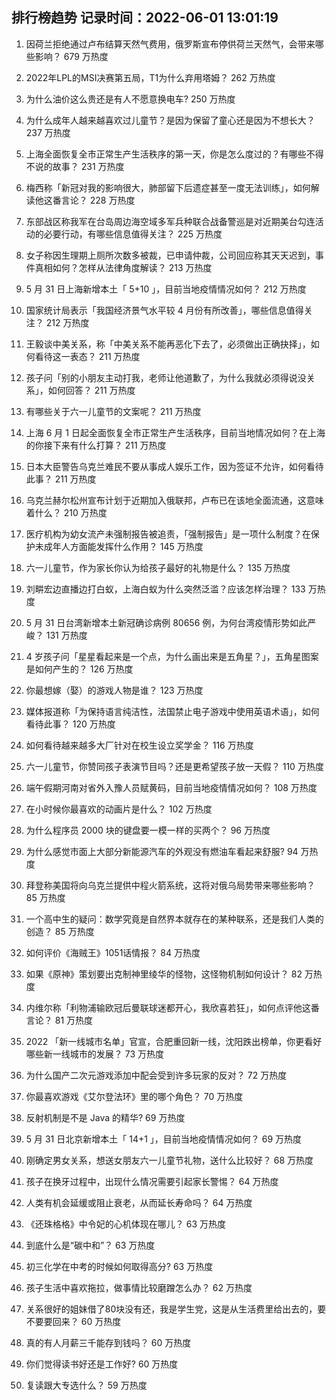
## 排行榜趋势 记录时间：2022-06-01 13:01:19
  
  1. 因荷兰拒绝通过卢布结算天然气费用，俄罗斯宣布停供荷兰天然气，会带来哪些影响？ 679 万热度
    
  2. 2022年LPL的MSI决赛第五局，T1为什么弃用塔姆？ 262 万热度
    
  3. 为什么油价这么贵还是有人不愿意换电车? 250 万热度
    
  4. 为什么成年人越来越喜欢过儿童节？是因为保留了童心还是因为不想长大？ 237 万热度
    
  5. 上海全面恢复全市正常生产生活秩序的第一天，你是怎么度过的？有哪些不得不说的故事？ 231 万热度
    
  6. 梅西称「新冠对我的影响很大，肺部留下后遗症甚至一度无法训练」，如何解读他这番言论？ 228 万热度
    
  7. 东部战区称我军在台岛周边海空域多军兵种联合战备警巡是对近期美台勾连活动的必要行动，有哪些信息值得关注？ 225 万热度
    
  8. 女子称因生理期上厕所次数多被裁，已申请仲裁，公司回应称其天天迟到，事件真相如何？怎样从法律角度解读？ 213 万热度
    
  9. 5 月 31 日上海新增本土「 5+10 」，目前当地疫情情况如何？ 212 万热度
    
  10. 国家统计局表示「我国经济景气水平较 4 月份有所改善」，哪些信息值得关注？ 212 万热度
    
  11. 王毅谈中美关系，称「中美关系不能再恶化下去了，必须做出正确抉择」，如何看待这一表态？ 211 万热度
    
  12. 孩子问「别的小朋友主动打我，老师让他道歉了，为什么我就必须得说没关系」，如何回答？ 211 万热度
    
  13. 有哪些关于六一儿童节的文案呢？ 211 万热度
    
  14. 上海 6 月 1 日起全面恢复全市正常生产生活秩序，目前当地情况如何？在上海的你接下来有什么打算？ 211 万热度
    
  15. 日本大臣警告乌克兰难民不要从事成人娱乐工作，因为签证不允许，如何看待此事？ 211 万热度
    
  16. 乌克兰赫尔松州宣布计划于近期加入俄联邦，卢布已在该地全面流通，这意味着什么？ 210 万热度
    
  17. 医疗机构为幼女流产未强制报告被追责，「强制报告」是一项什么制度？在保护未成年人方面能发挥什么作用？ 145 万热度
    
  18. 六一儿童节，作为家长你认为给孩子最好的礼物是什么？ 135 万热度
    
  19. 刘畊宏边直播边打白蚁，上海白蚁为什么突然泛滥？应该怎样治理？ 133 万热度
    
  20. 5 月 31 日台湾新增本土新冠确诊病例 80656 例，为何台湾疫情形势如此严峻？ 131 万热度
    
  21. 4 岁孩子问「星星看起来是一个点，为什么画出来是五角星？」，五角星图案是如何产生的？ 126 万热度
    
  22. 你最想嫁（娶）的游戏人物是谁？ 123 万热度
    
  23. 媒体报道称「为保持语言纯洁性，法国禁止电子游戏中使用英语术语」，如何看待此事？ 120 万热度
    
  24. 如何看待越来越多大厂针对在校生设立奖学金？ 116 万热度
    
  25. 六一儿童节，你赞同孩子表演节目吗？还是更希望孩子放一天假？ 110 万热度
    
  26. 端午假期河南对省外入豫人员赋黄码，目前当地疫情情况如何？ 108 万热度
    
  27. 在小时候你最喜欢的动画片是什么？ 102 万热度
    
  28. 为什么程序员 2000 块的键盘要一模一样的买两个？ 96 万热度
    
  29. 为什么感觉市面上大部分新能源汽车的外观没有燃油车看起来舒服? 94 万热度
    
  30. 拜登称美国将向乌克兰提供中程火箭系统，这将对俄乌局势带来哪些影响？ 85 万热度
    
  31. 一个高中生的疑问：数学究竟是自然界本就存在的某种联系，还是我们人类的创造？ 85 万热度
    
  32. 如何评价《海贼王》1051话情报？ 84 万热度
    
  33. 如果《原神》策划要出克制神里绫华的怪物，这怪物机制如何设计？ 82 万热度
    
  34. 内维尔称「利物浦输欧冠后曼联球迷都开心，我欣喜若狂」，如何点评他这番言论？ 81 万热度
    
  35. 2022 「新一线城市名单」官宣，合肥重回新一线，沈阳跌出榜单，你更看好哪些新一线城市的发展？ 73 万热度
    
  36. 为什么国产二次元游戏添加中配会受到许多玩家的反对？ 72 万热度
    
  37. 你最喜欢游戏《艾尔登法环》里的哪个角色？ 70 万热度
    
  38. 反射机制是不是 Java 的精华? 69 万热度
    
  39. 5 月 31 日北京新增本土「 14+1 」，目前当地疫情情况如何？ 69 万热度
    
  40. 刚确定男女关系，想送女朋友六一儿童节礼物，送什么比较好？ 68 万热度
    
  41. 孩子在换牙过程中，出现什么情况需要引起家长警惕？ 64 万热度
    
  42. 人类有机会延缓或阻止衰老，从而延长寿命吗？ 64 万热度
    
  43. 《还珠格格》中令妃的心机体现在哪儿？ 63 万热度
    
  44. 到底什么是“碳中和”？ 63 万热度
    
  45. 初三化学在中考的时候如何取得高分? 63 万热度
    
  46. 孩子生活中喜欢拖拉，做事情比较磨蹭怎么办？ 62 万热度
    
  47. 关系很好的姐妹借了80块没有还，我是学生党，这是从生活费里给出去的，要不要要回来？ 60 万热度
    
  48. 真的有人月薪三千能存到钱吗？ 60 万热度
    
  49. 你们觉得读书好还是工作好? 60 万热度
    
  50. 复读跟大专选什么？ 59 万热度
    